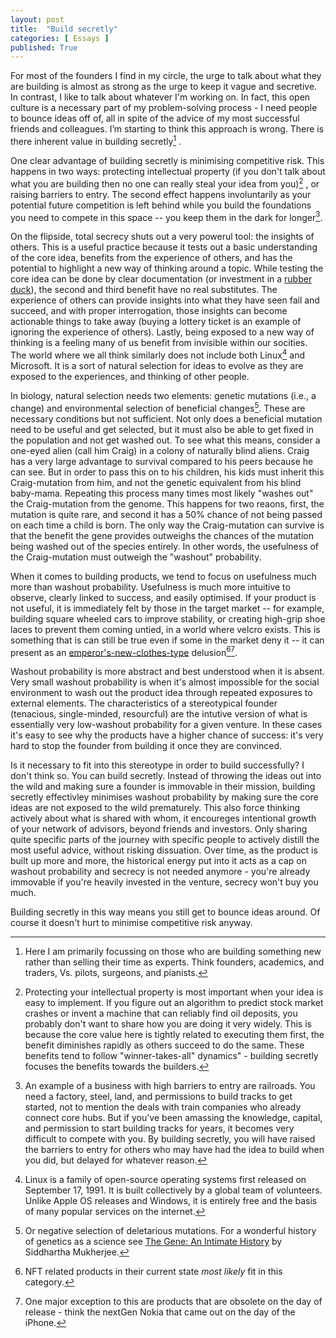```yaml
---
layout: post
title:  "Build secretly"
categories: [ Essays ]
published: True
---
```


For most of the founders I find in my circle, the urge to talk about what they are building is almost as strong as the urge to keep it vague and secretive. In contrast, I like to talk about whatever I'm working on. In fact, this open culture is a necessary part of my problem-solving process - I need people to bounce ideas off of, all in spite of the advice of my most successful friends and colleagues. I’m starting to think this approach is wrong. There is there inherent value in building secretly[^1] .

One clear advantage of building secretly is minimising competitive risk. This happens in two ways: protecting intellectual property (if you don't talk about what you are building then no one can really steal your idea from you)[^2] , or raising barriers to entry. The second effect happens involuntarily as your potential future competition is left behind while you build the foundations you need to compete in this space --  you keep them in the dark for longer[^3].

On the flipside, total secrecy shuts out a very powerul tool: the insights of others. This is a useful practice because it tests out a basic understanding of the core idea, benefits from the experience of others, and has the potential to highlight a new way of thinking around a topic. While testing the core idea can be done by clear documentation (or investment in a [rubber duck](https://en.wikipedia.org/wiki/Rubber_duck_debugging)), the second and third benefit have no real substitutes. The experience of others can provide insights into what they have seen fail and succeed, and with proper interrogation, those insights can become actionable things to take away (buying a lottery ticket is an example of ignoring the experience of others). Lastly, being exposed to a new way of thinking is a feeling many of us benefit from invisible within our socities. The world where we all think similarly does not include both Linux[^4] and Microsoft. It is a sort of natural selection for ideas to evolve as they are exposed to the experiences, and thinking of other people. 

In biology, natural selection needs two elements: genetic mutations (i.e., a change) and environmental selection of beneficial changes[^5]. These are necessary conditions but not sufficient. Not only does a beneficial mutation need to be useful and get selected, but it must also be able to get fixed in the population and not get washed out. To see what this means, consider a one-eyed alien (call him Craig) in a colony of naturally blind aliens. Craig has a very large advantage to survival compared to his peers because he can see. But in order to pass this on to his children, his kids must inherit this Craig-mutation from him, and not the genetic equivalent from his blind baby-mama. Repeating this process many times most likely "washes out" the Craig-mutation from the genome. This happens for two reaons, first, the mutation is quite rare, and second it has a 50% chance of not being passed on each time a child is born. The only way the Craig-mutation can survive is that the benefit the gene provides outweighs the chances of the mutation being washed out of the species entirely. In other words, the usefulness of the Craig-mutation must outweigh the "washout" probability. 

When it comes to building products, we tend to focus on usefulness much more than washout probability. Usefulness is much more intuitive to observe, clearly linked to success, and easily optimised. If your product is not useful, it is immediately felt by those in the target market -- for example, building square wheeled cars to improve stability, or creating high-grip shoe laces to prevent them coming untied, in a world where velcro exists. This is something that is can still be true even if some in the market deny it -- it can present as an [emperor's-new-clothes-type](https://en.wikipedia.org/wiki/The_Emperor%27s_New_Clothes#Plot) delusion[^6][^7].

Washout probability is more abstract and best understood when it is absent. Very small washout probability is when it's almost impossible for the social environment to wash out the product idea through repeated exposures to external elements. The characteristics of a stereotypical founder (tenacious, single-minded, resourcful) are the intutive version of what is essentially very low-washout probability for a given venture. In these cases it's easy to see why the products have a higher chance of success: it's very hard to stop the founder from building it once they are convinced. 

Is it necessary to fit into this stereotype in order to build successfully? I don't think so. You can build secretly. Instead of throwing the ideas out into the wild and making sure a founder is immovable in their mission, building secretly effectivley minimises washout probability by making sure the core ideas are not exposed to the wild prematurely. This also force thinking actively about what is shared with whom, it encoureges intentional growth of your network of advisors, beyond friends and investors. Only sharing quite specific parts of the journey with specific people to actively distill the most useful advice, without risking dissuation. Over time, as the product is built up more and more, the historical energy put into it acts as a cap on washout probability and secrecy is not needed anymore - you're already immovable if you're heavily invested in the venture, secrecy won't buy you much. 

Building secretly in this way means you still get to bounce ideas around. Of course it doesn't hurt to minimise competitive risk anyway. 

[^1]: Here I am primarily focussing on those who are building something new rather than selling their time as experts. Think founders, academics, and traders, Vs. pilots, surgeons, and pianists.

[^2]: Protecting your intellectual property is most important when your idea is easy to implement. If you figure out an algorithm to predict stock market crashes or invent a machine that can reliably find oil deposits, you probably don't want to share how you are doing it very widely. This is because the core value here is tightly related to executing them first, the benefit diminishes rapidly as others succeed to do the same. These benefits tend to follow "winner-takes-all" dynamics" - building secretly focuses the benefits towards the builders.

[^3]: An example of a business with high barriers to entry are railroads. You need a factory, steel, land, and permissions to build tracks to get started, not to mention the deals with train companies who already connect core hubs. But if you've been amassing the knowledge, capital, and permission to start building tracks for years, it becomes very difficult to compete with you. By building secretly, you will have raised the barriers to entry for others who may have had the idea to build when you did, but delayed for whatever reason.

[^4]: Linux is a family of open-source operating systems first released on September 17, 1991. It is built collectively by a global team of volunteers. Unlike Apple OS releases and Windows, it is entirely free and the basis of many popular services on the internet. 

[^5]: Or negative selection of deletarious mutations. For a wonderful history of genetics as a science see [The Gene: An Intimate History](https://en.wikipedia.org/wiki/The_Gene:_An_Intimate_History) by Siddhartha Mukherjee.

[^6]: NFT related products in their current state _most likely_ fit in this category. 

[^7]: One major exception to this are products that are obsolete on the day of release - think the nextGen Nokia that came out on the day of the iPhone. 